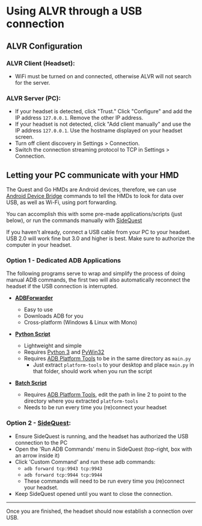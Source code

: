 # Using ALVR through a USB connection

## ALVR Configuration

### ALVR Client (Headset):

* WiFi must be turned on and connected, otherwise ALVR will not search for the server.

### ALVR Server (PC):

* If your headset is detected, click "Trust." Click "Configure" and add the IP address `127.0.0.1`. Remove the other IP address.
* If your headset is not detected, click "Add client manually" and use the IP address `127.0.0.1`. Use the hostname displayed on your headset screen.
* Turn off client discovery in Settings > Connection.
* Switch the connection streaming protocol to TCP in Settings > Connection.

## Letting your PC communicate with your HMD

The Quest and Go HMDs are Android devices, therefore, we can use [Android Device Bridge](https://developer.android.com/studio/command-line/adb) commands to tell the HMDs to look for data over USB, as well as Wi-Fi, using port forwarding.

You can accomplish this with some pre-made applications/scripts (just below), or run the commands manually with [SideQuest](https://sidequestvr.com/setup-howto)

If you haven't already, connect a USB cable from your PC to your headset. USB 2.0 will work fine but 3.0 and higher is best. Make sure to authorize the computer in your headset.

### Option 1 - Dedicated ADB Applications

The following programs serve to wrap and simplify the process of doing manual ADB commands, the first two will also automatically reconnect the headset if the USB connection is interrupted.

* [**ADBForwarder**](https://github.com/AtlasTheProto/ADBForwarder)
   * Easy to use
   * Downloads ADB for you
   * Cross-platform (Windows & Linux with Mono)

* [**Python Script**](https://gist.github.com/Bad-At-Usernames/684784f42cbb69e22688a21173ec263d) 
   * Lightweight and simple
   * Requires [Python 3](https://www.python.org/downloads/) and [PyWin32](https://pypi.org/project/pywin32/)
   * Requires [ADB Platform Tools](https://developer.android.com/studio/releases/platform-tools) to be in the same directory as `main.py`
       * Just extract `platform-tools` to your desktop and place `main.py` in that folder, should work when you run the script

* [**Batch Script**](https://gist.github.com/AtlasTheProto/1f03c3aeac70c4af5b4f2fcd9b9273c0)
   * Requires [ADB Platform Tools](https://developer.android.com/studio/releases/platform-tools), edit the path in line 2 to point to the directory where you extracted `platform-tools`
   * Needs to be run every time you (re)connect your headset

### Option 2 - [SideQuest](https://sidequestvr.com/setup-howto):

* Ensure SideQuest is running, and the headset has authorized the USB connection to the PC
* Open the 'Run ADB Commands' menu in SideQuest (top-right, box with an arrow inside it)
* Click 'Custom Command' and run these adb commands: 
    * `adb forward tcp:9943 tcp:9943`
    * `adb forward tcp:9944 tcp:9944`
    * These commands will need to be run every time you (re)connect your headset.
* Keep SideQuest opened until you want to close the connection.


***

Once you are finished, the headset should now establish a connection over USB.